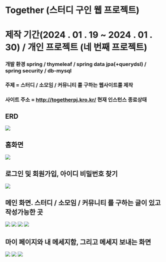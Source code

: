 
# Together (스터디 구인 웹 프로젝트)
  
# 제작 기간(2024 . 01 . 19 ~ 2024 . 01 . 30)  / 개인 프로젝트 (네 번째 프로젝트) 

### 개발 환경 spring / thymeleaf / spring data jpa(+querydsl) / spring security / db-mysql 
   
### 주제 = 스터디 / 소모임 / 커뮤니티 를 구하는 웹사이트를 제작       
  
### 사이트 주소 = http://togetherpj.kro.kr/ 현재 인스턴스 종료상태  
 
     
  
## ERD
<img src="pictures/ERD.png">

## 홈화면
<img src="pictures/home.png">

## 로그인 및 회원가입, 아이디 비밀번호 찾기
<img src="pictures/login.png">

## 메인 화면. 스터디 / 소모임 / 커뮤니티 를 구하는 글이 있고 작성가능한 곳
<img src="pictures/study.png">
<img src="pictures/group.png">
<img src="pictures/community.png">
<img src="pictures/boardDetail.png">

## 마이 페이지와 내 메세지함, 그리고 메세지 보내는 화면
<img src="pictures/mypage.png">
<img src="pictures/mymessage.png">
<img src="pictures/message.png">

